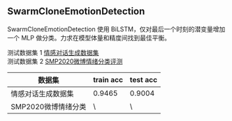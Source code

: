 ## SwarmCloneEmotionDetection

SwarmCloneEmotionDetection 使用 BiLSTM，仅对最后一个时刻的潜变量增加一个 MLP 做分类。力求在模型体量和精度间找到最佳平衡。

测试数据集 1 [情感对话生成数据集](https://www.biendata.xyz/ccf_tcci2018/datasets/ecg/)  
测试数据集 2 [SMP2020微博情绪分类评测](https://smp2020ewect.github.io/)

| 数据集 | train acc | test acc |
| --- | --- | --- |
| 情感对话生成数据集 | 0.9465 | 0.9004 |
| SMP2020微博情绪分类 | \ | \ |
